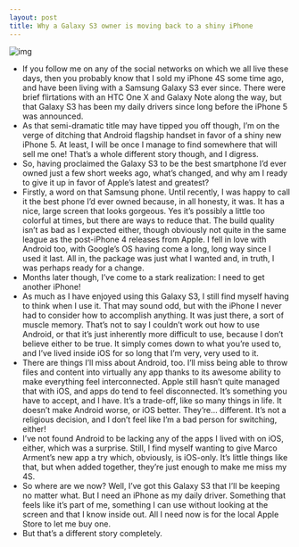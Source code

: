 ```yaml
---
layout: post
title: Why a Galaxy S3 owner is moving back to a shiny iPhone
---
```

![img](http://media.idownloadblog.com/wp-content/uploads/2012/10/iPhone5_GS3.jpeg)
* If you follow me on any of the social networks on which we all live these days, then you probably know that I sold my iPhone 4S some time ago, and have been living with a Samsung Galaxy S3 ever since. There were brief flirtations with an HTC One X and Galaxy Note along the way, but that Galaxy S3 has been my daily drivers since long before the iPhone 5 was announced.
* As that semi-dramatic title may have tipped you off though, I’m on the verge of ditching that Android flagship handset in favor of a shiny new iPhone 5. At least, I will be once I manage to find somewhere that will sell me one! That’s a whole different story though, and I digress.
* So, having proclaimed the Galaxy S3 to be the best smartphone I’d ever owned just a few short weeks ago, what’s changed, and why am I ready to give it up in favor of Apple’s latest and greatest?
* Firstly, a word on that Samsung phone. Until recently, I was happy to call it the best phone I’d ever owned because, in all honesty, it was. It has a nice, large screen that looks gorgeous. Yes it’s possibly a little too colorful at times, but there are ways to reduce that. The build quality isn’t as bad as I expected either, though obviously not quite in the same league as the post-iPhone 4 releases from Apple. I fell in love with Android too, with Google’s OS having come a long, long way since I used it last. All in, the package was just what I wanted and, in truth, I was perhaps ready for a change.
* Months later though, I’ve come to a stark realization: I need to get another iPhone!
* As much as I have enjoyed using this Galaxy S3, I still find myself having to think when I use it. That may sound odd, but with the iPhone I never had to consider how to accomplish anything. It was just there, a sort of muscle memory. That’s not to say I couldn’t work out how to use Android, or that it’s just inherently more difficult to use, because I don’t believe either to be true. It simply comes down to what you’re used to, and I’ve lived inside iOS for so long that I’m very, very used to it.
* There are things I’ll miss about Android, too. I’ll miss being able to throw files and content into virtually any app thanks to its awesome ability to make everything feel interconnected. Apple still hasn’t quite managed that with iOS, and apps do tend to feel disconnected. It’s something you have to accept, and I have. It’s a trade-off, like so many things in life. It doesn’t make Android worse, or iOS better. They’re… different. It’s not a religious decision, and I don’t feel like I’m a bad person for switching, either!
* I’ve not found Android to be lacking any of the apps I lived with on iOS, either, which was a surprise. Still, I find myself wanting to give Marco Arment’s new app a try which, obviously, is iOS-only. It’s little things like that, but when added together, they’re just enough to make me miss my 4S.
* So where are we now? Well, I’ve got this Galaxy S3 that I’ll be keeping no matter what. But I need an iPhone as my daily driver. Something that feels like it’s part of me, something I can use without looking at the screen and that I know inside out. All I need now is for the local Apple Store to let me buy one.
* But that’s a different story completely.

